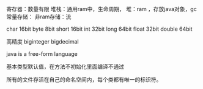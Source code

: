 寄存器：数量有限
堆栈：通用ram中，生命周期，
堆：ram ，存放java对象，gc
常量存储：
非ram存储：流


char 16bit
byte 8bit
short 16bit
int 32bit
long 64bit
float 32bit
double 64bit

高精度
biginteger
bigdecimal


java is a free-form language

基本类型默认值，在方法不初始化里面编译不通过

所有的文件存活在自己的命名空间内，每个类都有唯一的标识符。

